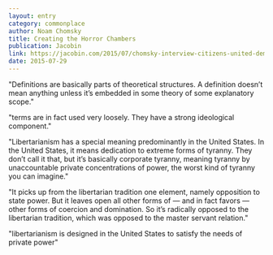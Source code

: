 ```yaml
---
layout: entry
category: commonplace
author: Noam Chomsky
title: Creating the Horror Chambers
publication: Jacobin
link: https://jacobin.com/2015/07/chomsky-interview-citizens-united-democracy-higher-education/
date: 2015-07-29
---
```


"Definitions are basically parts of theoretical structures. A definition doesn’t mean anything unless it’s embedded in some theory of some explanatory scope."
 
"terms are in fact used very loosely. They have a strong ideological component."

"Libertarianism has a special meaning predominantly in the United States. In the United States, it means dedication to extreme forms of tyranny. They don’t call it that, but it’s basically corporate tyranny, meaning tyranny by unaccountable private concentrations of power, the worst kind of tyranny you can imagine."

"It picks up from the libertarian tradition one element, namely opposition to state power. But it leaves open all other forms of — and in fact favors — other forms of coercion and domination. So it’s radically opposed to the libertarian tradition, which was opposed to the master servant relation."
 
"libertarianism is designed in the United States to satisfy the needs of private power"
